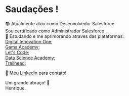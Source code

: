 # Saudações !

:books: Atualmente atuo como Desenvolvedor Salesforce <br />
Sou certificado como Administrador Salesforce<br />
:book: Estudando e me aprimorando atraves das plataformas: <br />
                                                           [Digital Innovation One](https://web.digitalinnovation.one/users/henriquehsb09);<br />
                                                           [Gama Academy](https://www.gama.academy/);<br />
                                                           [Let's Code](https://letscode.com.br/);<br />
                                                           [Data Science Academy](https://www.datascienceacademy.com.br/cursosgratuitos);<br />
                                                           [Trailhead](https://trailblazer.me/id/henriquehsb);<br />
                                                           
:briefcase: Meu [Linkedin](https://www.linkedin.com/in/henrique-sampaio-batista/) para contato!

Um grande abraço! :hugs: <br /> 
Henrique.
